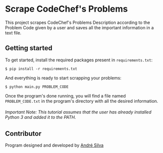 # Scrape CodeChef's Problems

This project scrapes CodeChef's Problems Description according to the Problem Code given by a user and saves all the important information in a text file.

## Getting started

To get started, install the required packages present in `requirements.txt`:

	$ pip install -r requirements.txt

And everything is ready to start scrapping your problems:

	$ python main.py PROBLEM_CODE

Once the program's done running, you will find a file named `PROBLEM_CODE.txt` in the program's directory with all the desired information.
###### Important Note: This tutorial assumes that the user has already installed Python 3 and added it to the PATH.

## Contributor
Program designed and developed by [André Silva](https://github.com/andre-silva-14)